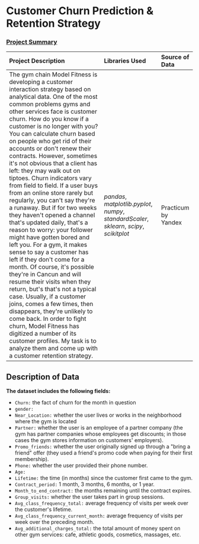 # Customer Churn Prediction & Retention Strategy

### [Project Summary](https://emmanuel-nti.github.io/customer_churn_prediction_and_retention_strategy/)

| Project Description | Libraries Used | Source of Data |
| :---------------------- | :---------------------- | :---------------------- | 
| The gym chain Model Fitness is developing a customer interaction strategy based on analytical data. One of the most common problems gyms and other services face is customer churn. How do you know if a customer is no longer with you? You can calculate churn based on people who get rid of their accounts or don't renew their contracts. However, sometimes it's not obvious that a client has left: they may walk out on tiptoes. Churn indicators vary from field to field. If a user buys from an online store rarely but regularly, you can't say they're a runaway. But if for two weeks they haven't opened a channel that's updated daily, that's a reason to worry: your follower might have gotten bored and left you. For a gym, it makes sense to say a customer has left if they don't come for a month. Of course, it's possible they're in Cancun and will resume their visits when they return, but's that's not a typical case. Usually, if a customer joins, comes a few times, then disappears, they're unlikely to come back. In order to fight churn, Model Fitness has digitized a number of its customer profiles. My task is to analyze them and come up with a customer retention strategy. | *pandas*, *matplotlib.pyplot*, *numpy*, *standardScaler*, *sklearn*, *scipy*, *scikitplot*  | Practicum by Yandex |


## Description of Data

**The dataset includes the following fields:**

- `Churn:` the fact of churn for the month in question
- `gender:`
- `Near_Location:` whether the user lives or works in the neighborhood where the gym is located
- `Partner:` whether the user is an employee of a partner company (the gym has partner companies whose employees get discounts; in those cases the gym stores information on customers' employers).
- `Promo_friends:` whether the user originally signed up through a "bring a friend" offer (they used a friend's promo code when paying for their first membership).
- `Phone:` whether the user provided their phone number.
- `Age:`
- `Lifetime:` the time (in months) since the customer first came to the gym.
- `Contract_period:` 1 month, 3 months, 6 months, or 1 year.
- `Month_to_end_contract:` the months remaining until the contract expires.
- `Group_visits:` whether the user takes part in group sessions.
- `Avg_class_frequency_total:` average frequency of visits per week over the customer's lifetime.
- `Avg_class_frequency_current_month:` average frequency of visits per week over the preceding month.
- `Avg_additional_charges_total:` the total amount of money spent on other gym services: cafe, athletic goods, cosmetics, massages, etc.
